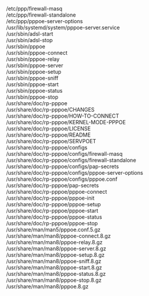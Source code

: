 /etc/ppp/firewall-masq  
/etc/ppp/firewall-standalone  
/etc/ppp/pppoe-server-options  
/usr/lib/systemd/system/pppoe-server.service  
/usr/sbin/adsl-start  
/usr/sbin/adsl-stop  
/usr/sbin/pppoe  
/usr/sbin/pppoe-connect  
/usr/sbin/pppoe-relay  
/usr/sbin/pppoe-server  
/usr/sbin/pppoe-setup  
/usr/sbin/pppoe-sniff  
/usr/sbin/pppoe-start  
/usr/sbin/pppoe-status  
/usr/sbin/pppoe-stop  
/usr/share/doc/rp-pppoe  
/usr/share/doc/rp-pppoe/CHANGES  
/usr/share/doc/rp-pppoe/HOW-TO-CONNECT  
/usr/share/doc/rp-pppoe/KERNEL-MODE-PPPOE  
/usr/share/doc/rp-pppoe/LICENSE  
/usr/share/doc/rp-pppoe/README  
/usr/share/doc/rp-pppoe/SERVPOET  
/usr/share/doc/rp-pppoe/configs  
/usr/share/doc/rp-pppoe/configs/firewall-masq  
/usr/share/doc/rp-pppoe/configs/firewall-standalone  
/usr/share/doc/rp-pppoe/configs/pap-secrets  
/usr/share/doc/rp-pppoe/configs/pppoe-server-options  
/usr/share/doc/rp-pppoe/configs/pppoe.conf  
/usr/share/doc/rp-pppoe/pap-secrets  
/usr/share/doc/rp-pppoe/pppoe-connect  
/usr/share/doc/rp-pppoe/pppoe-init  
/usr/share/doc/rp-pppoe/pppoe-setup  
/usr/share/doc/rp-pppoe/pppoe-start  
/usr/share/doc/rp-pppoe/pppoe-status  
/usr/share/doc/rp-pppoe/pppoe-stop  
/usr/share/man/man5/pppoe.conf.5.gz  
/usr/share/man/man8/pppoe-connect.8.gz  
/usr/share/man/man8/pppoe-relay.8.gz  
/usr/share/man/man8/pppoe-server.8.gz  
/usr/share/man/man8/pppoe-setup.8.gz  
/usr/share/man/man8/pppoe-sniff.8.gz  
/usr/share/man/man8/pppoe-start.8.gz  
/usr/share/man/man8/pppoe-status.8.gz  
/usr/share/man/man8/pppoe-stop.8.gz  
/usr/share/man/man8/pppoe.8.gz  
